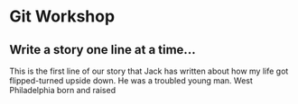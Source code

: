 # Git Workshop
## Write a story one line at a time...
This is the first line of our story that Jack has written
about how my life got flipped-turned upside down.
He was a troubled young man.
West Philadelphia born and raised